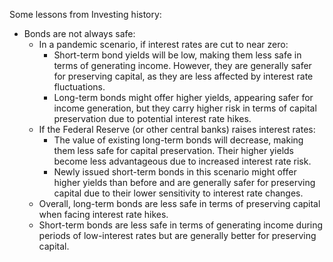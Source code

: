 Some lessons from Investing history:
- Bonds are not always safe:
    - In a pandemic scenario, if interest rates are cut to near zero:
        - Short-term bond yields will be low, making them less safe in terms of generating income. However, they are generally safer for preserving capital, as they are less affected by interest rate fluctuations.
        - Long-term bonds might offer higher yields, appearing safer for income generation, but they carry higher risk in terms of capital preservation due to potential interest rate hikes.
    - If the Federal Reserve (or other central banks) raises interest rates:
        - The value of existing long-term bonds will decrease, making them less safe for capital preservation. Their higher yields become less advantageous due to increased interest rate risk.
        - Newly issued short-term bonds in this scenario might offer higher yields than before and are generally safer for preserving capital due to their lower sensitivity to interest rate changes.
    - Overall, long-term bonds are less safe in terms of preserving capital when facing interest rate hikes.
    - Short-term bonds are less safe in terms of generating income during periods of low-interest rates but are generally better for preserving capital.
